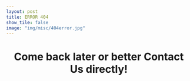 ```yaml
---
layout: post
title: ERROR 404
show_tile: false
image: "img/misc/404error.jpg"
---
```


<h1><center>Come back later or better Contact Us directly!</center></h1>